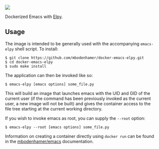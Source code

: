 [![](https://travis-ci.org/mbodenhamer/docker-emacs-elpy.svg?branch=master)](https://travis-ci.org/mbodenhamer/docker-emacs-elpy)

Dockerized Emacs with [Elpy](https://github.com/jorgenschaefer/elpy).

## Usage

The image is intended to be generally used with the accompanying `emacs-elpy` shell script.  To install:

    $ git clone https://github.com/mbodenhamer/docker-emacs-elpy.git
	$ cd docker-emacs-elpy
    $ sudo make install
    
The application can then be invoked like so:

    $ emacs-elpy [emacs options] some_file.py
    
This will build an image that launches emacs with the UID and GID of the current user (if the command has been previously invoked as the current user, a new image will not be built) and gives the container access to the file tree starting at the current working directory.

If you wish to invoke emacs as root, you can supply the `--root` option:

    $ emacs-elpy --root [emacs options] some_file.py

Information on creating a container directly using `docker run` can be found in the [mbodenhamer/emacs](https://github.com/mbodenhamer/docker-emacs) documentation.
